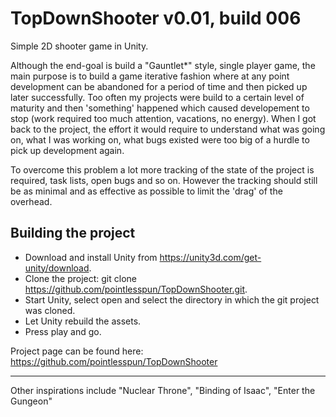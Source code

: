 # TopDownShooter v0.01, build 006
Simple 2D shooter game in Unity.

Although the end-goal is build a "Gauntlet*" style, single player game, the main purpose is to build a game iterative fashion where at any point development can be abandoned for a period of time and then picked up later successfully. Too often my projects were build to a certain level of maturity and then 'something' happened which caused developement to stop (work required too much attention, vacations, no energy). When I got back to the project, the effort it would require to understand what was going on, what I was working on, what bugs existed were too big of a hurdle to pick up development again.    

To overcome this problem a lot more tracking of the state of the project is required, task lists, open bugs and so on. However the tracking should still be as minimal and as effective as possible to limit the 'drag' of the overhead.  

## Building the project

* Download and install Unity from https://unity3d.com/get-unity/download.
* Clone the project: git clone https://github.com/pointlesspun/TopDownShooter.git.
* Start Unity, select open and select the directory in which the git project was cloned.
* Let Unity rebuild the assets.
* Press play and go.

Project page can be found here: https://github.com/pointlesspun/TopDownShooter

---
Other inspirations include "Nuclear Throne", "Binding of Isaac", "Enter the Gungeon"
